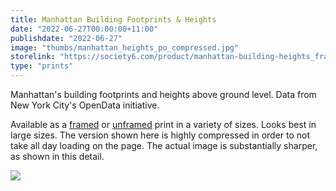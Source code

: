 ```yaml
---
title: Manhattan Building Footprints & Heights
date: "2022-06-27T00:00:00+11:00"
publishdate: "2022-06-27"
image: "thumbs/manhattan_heights_po_compressed.jpg"
storelink: "https://society6.com/product/manhattan-building-heights_framed-print?sku=s6-24421051p21a12v52a13v59"
type: "prints"
---
```


Manhattan's building footprints and heights above ground level. Data from New York City's OpenData initiative. 

Available as a [framed](https://society6.com/product/manhattan-building-heights_framed-print?sku=s6-24421051p21a12v52a13v59) or [unframed](https://society6.com/product/manhattan-building-heights_print?sku=s6-24421051p4a1v45) print in a variety of sizes. Looks best in large sizes. The version shown here is highly compressed in order to not take all day loading on the page. The actual image is substantially sharper, as shown in this detail. 

<img src = "../thumbs/manhattan_heights_detail.png">
